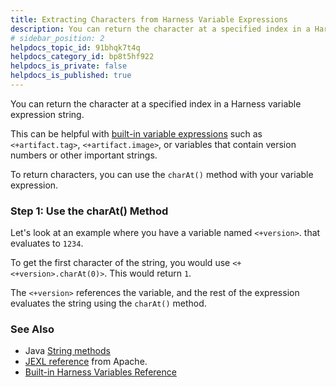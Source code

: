 ```yaml
---
title: Extracting Characters from Harness Variable Expressions
description: You can return the character at a specified index in a Harness variable expression string. This can be helpful with built-in variable expressions such as <+artifact.tag> , <+artifact.image> , or vari…
# sidebar_position: 2
helpdocs_topic_id: 91bhqk7t4q
helpdocs_category_id: bp8t5hf922
helpdocs_is_private: false
helpdocs_is_published: true
---
```


You can return the character at a specified index in a Harness variable expression string.

This can be helpful with [built-in variable expressions](/article/lml71vhsim) such as `<+artifact.tag>`, `<+artifact.image>`, or variables that contain version numbers or other important strings.

To return characters, you can use the `charAt()` method with your variable expression.

### Step 1: Use the charAt() Method

Let's look at an example where you have a variable named `<+version>`. that evaluates to `1234`.

To get the first character of the string, you would use `<+<+version>.charAt(0)>`. This would return `1`.

The `<+version>` references the variable, and the rest of the expression evaluates the string using the `charAt()` method.

### See Also

* Java [String methods](https://docs.oracle.com/javase/8/docs/api/java/lang/String.html#method.summary)
* [JEXL reference](https://commons.apache.org/proper/commons-jexl/reference/syntax.html) from Apache.
* [Built-in Harness Variables Reference](/article/lml71vhsim-harness-variables)

